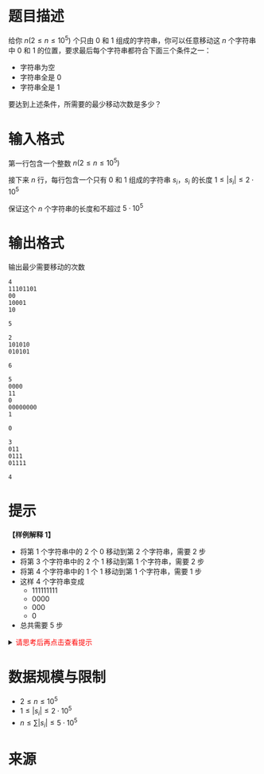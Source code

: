 # 题目描述
给你 $n(2 \leq n \leq 10^5)$ 个只由 $0$ 和 $1$ 组成的字符串，你可以任意移动这 $n$ 个字符串中 $0$ 和 $1$ 的位置，要求最后每个字符串都符合下面三个条件之一：
* 字符串为空
* 字符串全是 $0$
* 字符串全是 $1$

要达到上述条件，所需要的最少移动次数是多少？

# 输入格式

第一行包含一个整数 $n(2 \leq n \leq 10^5)$

接下来 $n$ 行，每行包含一个只有 $0$ 和 $1$ 组成的字符串 $s_i$，$s_i$ 的长度 $1 \leq |s_i| \leq 2 \cdot 10^5$

保证这个 $n$ 个字符串的长度和不超过 $5 \cdot 10^5$

# 输出格式

输出最少需要移动的次数

```input1
4
11101101
00
10001
10
```

```output1
5
```

```input2
2
101010
010101
```

```output2
6
```

```input3
5
0000
11
0
00000000
1
```

```output3
0
```

```input4
3
011
0111
01111
```

```output4
4
```

# 提示
**【样例解释 1】**
* 将第 1 个字符串中的 2 个 0 移动到第 2 个字符串，需要 2 步
* 将第 3 个字符串中的 2 个 1 移动到第 1 个字符串，需要 2 步
* 将第 4 个字符串中的 1 个 1 移动到第 1 个字符串，需要 1 步
* 这样 4 个字符串变成
  * 111111111
  * 0000
  * 000
  * 0
* 总共需要 5 步
  
<details>
<summary><font color="#FF0000">请思考后再点击查看提示</font></summary>

</details>

# 数据规模与限制
* $2 \leq n \leq 10^5$
* $1 \leq |s_i| \leq 2 \cdot 10^5$
* $n \leq \sum|s_i| \leq 5 \cdot 10^5$

# 来源
<!--
* [codeforces: 2024_ICPC_Asia_H](https://codeforces.com/contest/1938/problem/H)
-->